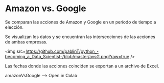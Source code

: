 # Amazon vs. Google

Se comparan las acciones de Amazon y Google en un período de tiempo a elección. 

Se visualizan los datos y se encuentran las intersecciones de las acciones de ambas empresas.

<img src=https://github.com/pablinT/python_-becoming_a_Data_Scientist-/blob/master/avsG.png?raw=true />

Las fechas donde las acciones coinciden se exportan a un archivo de Excel.

amazonVsGoogle --> Open in Colab


